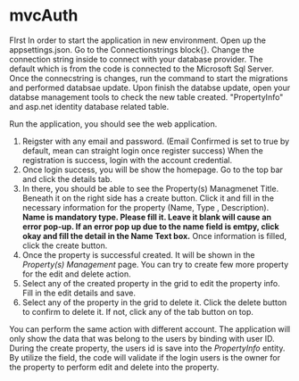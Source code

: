 # mvcAuth

FIrst In order to start the application in new environment. 
Open up the appsettings.json. Go to the Connectionstrings block{}. Change the connection string inside to connect with your database provider. 
The default which is from the code is connected to the Microsoft Sql Server. Once the connecstring is changes, run the command to start the migrations
and performed databsae update. Upon finish the databse update, open your databse management tools to check the new table created. "PropertyInfo" and asp.net identity
database related table. 

Run the application, you should see the web application. 
1. Reigster with any email and password. (Email Confirmed is set to true by default, mean can straight login once register success) When the registration is success, login with the account credential. 
2. Once login success, you will be show the homepage. Go to the top bar and click the details tab. 
3. In there, you should be able to see the Property(s) Managmenet Title. Beneath it on the right side has a create button. Click it and fill in the necessary information
for the property (Name, Type , Description). **Name is mandatory type. Please fill it. Leave it blank will cause an error pop-up. If an error pop up due to the name field is emtpy, click okay and fill the detail in the Name Text box.** Once information is filled, click the create button.
4. Once the property is successful created. It will be shown in the *Property(s) Management* page. You can try to create few more property for the edit and delete action. 
5. Select any of the created property in the grid to edit the property info. Fill in the edit details and save. 
6. Select any of the property in the grid to delete it. Click the delete button to confirm to delete it. If not, click any of the tab button on top. 

You can perform the same action with different account. The application will only show the data that was belong to the users by binding  with user ID. 
During the create property, the users id is save into the *PropertyInfo* entity. By utilize the field, the code will validate if the login users is the owner for the property to perform edit and delete into the property.  

